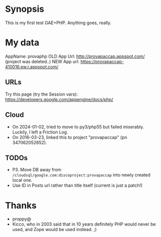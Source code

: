 Synopsis
========

This is my first test GAE+PHP. Anything goes, really.

My data
=======

AppName: provaphp
OLD App Url: http://provapaccap.appspot.com/ (project was deleted..)
NEW App url: https://provapaccap-410016.ew.r.appspot.com/

URLs
----

Try this page (try the Session vars):
https://developers.google.com/appengine/docs/php/

Cloud
-----

* On 2024-01-02, tried to move to py3/php55 but failed miserably. Luckily, I left a Friction Log.
* On 2016-03-23, linked this to project "provapaccap" (pn 347062052652).

TODOs
-----

* P3. Move DB away from `/cloudsql/google.com:discoproject:provapaccap` into newly created local one.
* Use ID in Posts url rather than title itself (current is just a patch!)

Thanks
======

- proppy@
- Kicco, who in 2003 said that in 10 years definitely PHP would never be used, and Zope would be used instead. ;)
